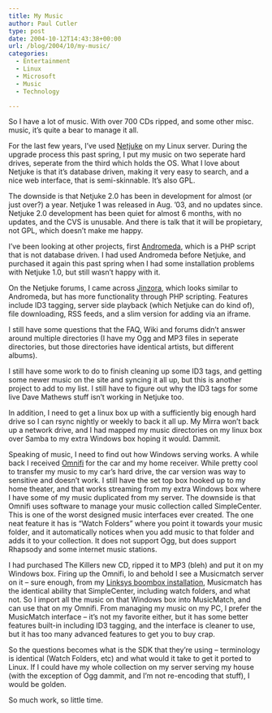 ```yaml
---
title: My Music
author: Paul Cutler
type: post
date: 2004-10-12T14:43:38+00:00
url: /blog/2004/10/my-music/
categories:
  - Entertainment
  - Linux
  - Microsoft
  - Music
  - Technology

---
```

So I have a lot of music. With over 700 CDs ripped, and some other misc. music, it&#8217;s quite a bear to manage it all.

For the last few years, I&#8217;ve used [Netjuke][1] on my Linux server. During the upgrade process this past spring, I put my music on two seperate hard drives, seperate from the third which holds the OS. What I love about Netjuke is that it&#8217;s database driven, making it very easy to search, and a nice web interface, that is semi-skinnable. It&#8217;s also GPL.

The downside is that Netjuke 2.0 has been in development for almost (or just over?) a year. Netjuke 1 was released in Aug. &#8217;03, and no updates since. Netjuke 2.0 development has been quiet for almost 6 months, with no updates, and the CVS is unusable. And there is talk that it will be propietary, not GPL, which doesn&#8217;t make me happy.

I&#8217;ve been looking at other projects, first [Andromeda][2], which is a PHP script that is not database driven. I had used Andromeda before Netjuke, and purchased it again this past spring when I had some installation problems with Netjuke 1.0, but still wasn&#8217;t happy with it.

On the Netjuke forums, I came across [Jinzora][3], which looks similar to Andromeda, but has more functionality through PHP scripting. Features include ID3 tagging, server side playback (which Netjuke can do kind of), file downloading, RSS feeds, and a slim version for adding via an iframe.

I still have some questions that the FAQ, Wiki and forums didn&#8217;t answer around multiple directories (I have my Ogg and MP3 files in seperate directories, but those directories have identical artists, but different albums).

I still have some work to do to finish cleaning up some ID3 tags, and getting some newer music on the site and syncing it all up, but this is another project to add to my list. I still have to figure out why the ID3 tags for some live Dave Mathews stuff isn&#8217;t working in Netjuke too.

In addition, I need to get a linux box up with a sufficiently big enough hard drive so I can rsync nightly or weekly to back it all up. My Mirra won&#8217;t back up a network drive, and I had mapped my music directories on my linux box over Samba to my extra Windows box hoping it would. Dammit.

Speaking of music, I need to find out how Windows serving works. A while back I received [Omnifi][4] for the car and my home receiver. While pretty cool to transfer my music to my car&#8217;s hard drive, the car version was way to sensitive and doesn&#8217;t work. I still have the set top box hooked up to my home theater, and that works streaming from my extra Windows box where I have some of my music duplicated from my server. The downside is that Omnifi uses software to manage your music collection called SimpleCenter. This is one of the worst designed music interfaces ever created. The one neat feature it has is &#8220;Watch Folders&#8221; where you point it towards your music folder, and it automatically notices when you add music to that folder and adds it to your collection. It does not support Ogg, but does support Rhapsody and some internet music stations.

I had purchased The Killers new CD, ripped it to MP3 (bleh) and put it on my Windows box. Firing up the Omnifi, lo and behold I see a Musicmatch server on it &#8211; sure enough, from my [Linksys boombox installation][5], Musicmatch has the identical ability that SimpleCenter, including watch folders, and what not. So I import all the music on that Windows box into MusicMatch, and can use that on my Omnifi. From managing my music on my PC, I prefer the MusicMatch interface &#8211; it&#8217;s not my favorite either, but it has some better features built-in including ID3 tagging, and the interface is cleaner to use, but it has too many advanced features to get you to buy crap.

So the questions becomes what is the SDK that they&#8217;re using &#8211; terminology is identical (Watch Folders, etc) and what would it take to get it ported to Linux. If I could have my whole collection on my server serving my house (with the exception of Ogg dammit, and I&#8217;m not re-encoding that stuff), I would be golden.

So much work, so little time.

 [1]: http://www.netjuke.org
 [2]: http://www.turnstyle.com/andromeda/home.asp
 [3]: http://www.jinzora.org/index.php
 [4]: http://www.omnifimedia.com/home/
 [5]: http://www.silwenae.net/blog/index.php?p=46